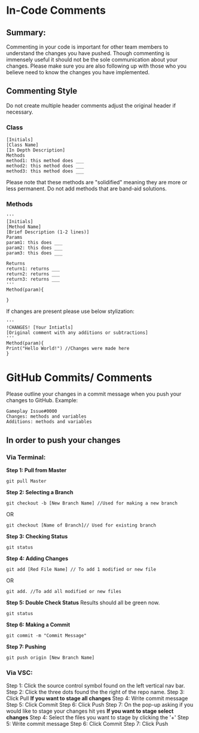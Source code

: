 # In-Code Comments
## Summary:
Commenting in your code is important for other team members to understand the changes you have pushed.
Though commenting is immensely useful it should not be the sole communication about your changes.
Please make sure you are also following up with those who you believe need to know the changes you have implemented.

## Commenting Style
Do not create multiple header comments adjust the original header if necessary.
### Class
```
[Initials]
[Class Name]
[In Depth Description]
Methods
method1: this method does ___
method2: this method does ___
method3: this method does ___
```
Please note that these methods are "solidified" meaning they are more or less permanent.
Do not add methods that are band-aid solutions.
### Methods
```
'''
[Initials]
[Method Name]
[Brief Description (1-2 lines)]
Params
param1: this does ___
param2: this does ___
param3: this does ___

Returns
return1: returns ___
return2: returns ___
return3: returns ___
'''
Method(param){

}
```
If changes are present please use below stylization:
```
'''
!CHANGES! [Your Intiatls]
[Original comment with any additions or subtractions]
'''
Method(param){
Print("Hello World!") //Changes were made here
}
```
# GitHub Commits/ Comments
Please outline your changes in a commit message when you push your changes to GitHub.
Example:
```
Gameplay Issue#0000 
Changes: methods and variables
Additions: methods and variables
```
## In order to push your changes

### Via Terminal:
**Step 1: Pull from Master**
```
git pull Master
```
**Step 2: Selecting a Branch**
```
git checkout -b [New Branch Name] //Used for making a new branch
```
OR
```
git checkout [Name of Branch]// Used for existing branch
```
**Step 3: Checking Status**
```
git status
```
**Step 4: Adding Changes**
```
git add [Red File Name] // To add 1 modified or new file
```
OR
```
git add. //To add all modified or new files
```
**Step 5: Double Check Status**
Results should all be green now.
```
git status
```
**Step 6: Making a Commit**
```
git commit -m "Commit Message"
```
**Step 7: Pushing**
```
git push origin [New Branch Name]
```
### Via VSC:
Step 1: Click the source control symbol found on the left vertical nav bar.
Step 2: Click the three dots found the the right of the repo name.
Step 3: Click Pull
**If you want to stage all changes**
Step 4: Write commit message
Step 5: Click Commit
Step 6: Click Push
Step 7: On the pop-up asking if you would like to stage your changes hit yes
**If you want to stage select changes**
Step 4: Select the files you want to stage by clicking the '+'
Step 5: Write commit message
Step 6: Click Commit
Step 7: Click Push
